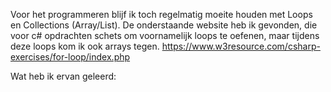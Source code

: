 Voor het programmeren blijf ik toch regelmatig moeite houden met Loops en Collections (Array/List). De onderstaande website heb ik gevonden, die voor c# opdrachten schets om voornamelijk loops te oefenen, maar tijdens deze loops kom ik ook arrays tegen.
https://www.w3resource.com/csharp-exercises/for-loop/index.php

Wat heb ik ervan geleerd: 